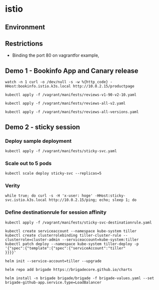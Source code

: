 # istio

## Environment


## Restrictions
- Binding the port 80 on vagrantfor example, 

## Demo 1 - Bookinfo App and Canary release
```
watch -n 1 curl -o /dev/null -s -w %{http_code} -HHost:bookinfo.istio.k3s.local http://10.0.2.15/productpage
```

```
kubectl apply -f /vagrant/manifests/reviews-v1-90-v2-10.yaml
```
```
kubectl apply -f /vagrant/manifests/reviews-all-v2.yaml
```
```
kubectl apply -f /vagrant/manifests/reviews-all-versions.yaml
```

## Demo 2 - sticky session

### Deploy sample deployment
```
kubectl apply -f /vagrant/manifests/sticky-svc.yaml
```
### Scale out to 5 pods
```
kubectl scale deploy sticky-svc --replicas=5
```
### Verity
```
while true; do curl -s -H 'x-user: hoge' -HHost:sticky-svc.istio.k3s.local http://10.0.2.15/ping; echo; sleep 1; do
```
### Define destinationrule for session affinity
```
kubectl apply -f /vagrant/manifests/sticky-svc-destinationrule.yaml
```

```
kubectl create serviceaccount --namespace kube-system tiller
kubectl create clusterrolebinding tiller-cluster-rule --clusterrole=cluster-admin --serviceaccount=kube-system:tiller
kubectl patch deploy --namespace kube-system tiller-deploy -p '{"spec":{"template":{"spec":{"serviceAccount":"tiller"
}}}}'

helm init --service-account=tiller --upgrade

helm repo add brigade https://brigadecore.github.io/charts

helm install -n brigade brigade/brigade -f brigade-values.yaml --set brigade-github-app.service.type=LoadBalancer
```
